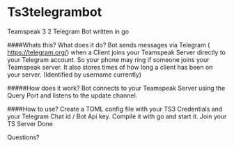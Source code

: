 # Ts3telegrambot
Teamspeak 3 2 Telegram Bot written in go 

####Whats this? What does it do?
Bot sends messages via Telegram ( https://telegram.org/) when a Client joins your Teamspeak Server directly to your Telegram account. So your phone may ring if someone joins your Teamspeak server. 
It also stores times of how long a client has been on your server. (Identified by username currently)


#####How does it work?
Bot connects to your Teamspeak Server using the Query Port and listens to the update channel. 

####How to use?
Create a TOML config file with your TS3 Credentials and your Telegram Chat id / Bot Api key. Compile it with go and start it. Join your TS Server
Done

Questions?

